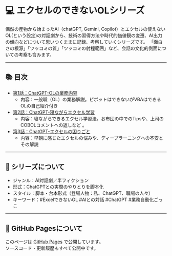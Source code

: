 # 💻 エクセルのできないOLシリーズ

偶然の産物から始まったAI（chatGPT, Gemini, Copilot）とエクセルの使えないOL(という設定)の対話劇から、技術の習得方法や時代的価値観の変遷、AI出力の傾向などについて思いつくままに記録、考察していくシリーズです。
「面白さの根源」「ツッコミの質」「ツッコミの射程範囲」など、会話の文化的側面についての考察も含みます。

---

## 📚 目次

- [第1話：ChatGPT-OLの業務内容](ChatGPT-OLの業務内容.md)
  - 内容：一般職（OL）の業務解説。ピボットはできないがVBAはできるOLの自己紹介付き
- [第2話：ChatGPT-寝ながらエクセル学習](ChatGPT-寝ながらエクセル学習.md) 
  - 内容：寝ながらできるエクセル学習法。お布団の中でのTipsや、上司のCOBOLコメントへの返しなど 。
- [第3話：ChatGPT-エクセルの困りごと](ChatGPT-エクセルの困りごと.md) 
  - 内容：早朝に感じたエクセルの悩みや、ディープラーニングへの不安とその解説


---

## 📌 シリーズについて

- ジャンル：AI対話劇／半フィクション
- 形式：ChatGPTとの実際のやりとりを脚本化
- スタイル：脚本・台本形式（登場人物：私、ChatGPT、職場の人々）
- キーワード：#ExcelできないOL #AIとの対話 #ChatGPT #業務自動化ごっこ

---

## 🔧 GitHub Pagesについて

このページは [GitHub Pages](https://pages.github.com/) で公開しています。  
ソースコード・更新履歴もすべて公開中です。
